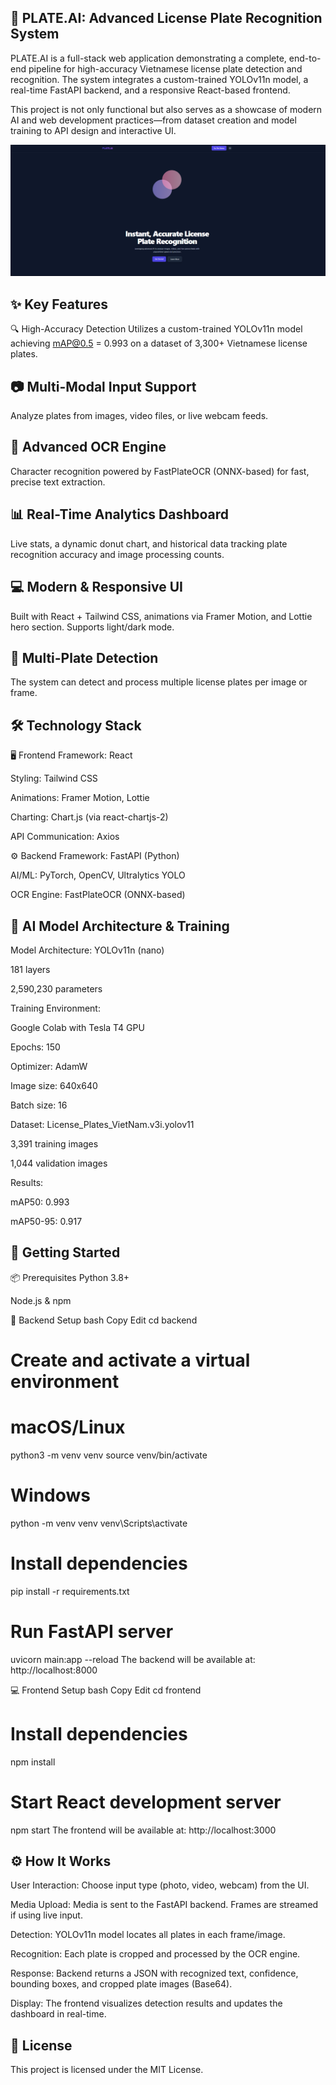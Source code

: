 ## 🚗 PLATE.AI: Advanced License Plate Recognition System

PLATE.AI is a full-stack web application demonstrating a complete, end-to-end pipeline for high-accuracy Vietnamese license plate detection and recognition. The system integrates a custom-trained YOLOv11n model, a real-time FastAPI backend, and a responsive React-based frontend.

This project is not only functional but also serves as a showcase of modern AI and web development practices—from dataset creation and model training to API design and interactive UI.

![image](https://github.com/Htet-2aung/PLATE.AI/blob/main/assets/Captura%20de%20pantalla%202025-06-09%20181711.png)

## ✨ Key Features
🔍 High-Accuracy Detection
Utilizes a custom-trained YOLOv11n model achieving mAP@0.5 = 0.993 on a dataset of 3,300+ Vietnamese license plates.

## 📷 Multi-Modal Input Support
Analyze plates from images, video files, or live webcam feeds.

## 🔡 Advanced OCR Engine
Character recognition powered by FastPlateOCR (ONNX-based) for fast, precise text extraction.

## 📊 Real-Time Analytics Dashboard
Live stats, a dynamic donut chart, and historical data tracking plate recognition accuracy and image processing counts.

## 💻 Modern & Responsive UI
Built with React + Tailwind CSS, animations via Framer Motion, and Lottie hero section. Supports light/dark mode.

## 🛂 Multi-Plate Detection
The system can detect and process multiple license plates per image or frame.

## 🛠️ Technology Stack
🖥️ Frontend
Framework: React

Styling: Tailwind CSS

Animations: Framer Motion, Lottie

Charting: Chart.js (via react-chartjs-2)

API Communication: Axios

⚙️ Backend
Framework: FastAPI (Python)

AI/ML: PyTorch, OpenCV, Ultralytics YOLO

OCR Engine: FastPlateOCR (ONNX-based)

## 🧠 AI Model Architecture & Training
Model Architecture: YOLOv11n (nano)

181 layers

2,590,230 parameters

Training Environment:

Google Colab with Tesla T4 GPU

Epochs: 150

Optimizer: AdamW

Image size: 640x640

Batch size: 16

Dataset:
License_Plates_VietNam.v3i.yolov11

3,391 training images

1,044 validation images

Results:

mAP50: 0.993

mAP50-95: 0.917

## 🚀 Getting Started
📦 Prerequisites
Python 3.8+

Node.js & npm

🧩 Backend Setup
bash
Copy
Edit
cd backend

# Create and activate a virtual environment
# macOS/Linux
python3 -m venv venv
source venv/bin/activate

# Windows
python -m venv venv
venv\Scripts\activate

# Install dependencies
pip install -r requirements.txt

# Run FastAPI server
uvicorn main:app --reload
The backend will be available at: http://localhost:8000

💻 Frontend Setup
bash
Copy
Edit
cd frontend

# Install dependencies
npm install

# Start React development server
npm start
The frontend will be available at: http://localhost:3000

## ⚙️ How It Works
User Interaction:
Choose input type (photo, video, webcam) from the UI.

Media Upload:
Media is sent to the FastAPI backend. Frames are streamed if using live input.

Detection:
YOLOv11n model locates all plates in each frame/image.

Recognition:
Each plate is cropped and processed by the OCR engine.

Response:
Backend returns a JSON with recognized text, confidence, bounding boxes, and cropped plate images (Base64).

Display:
The frontend visualizes detection results and updates the dashboard in real-time.

## 📄 License
This project is licensed under the MIT License.

